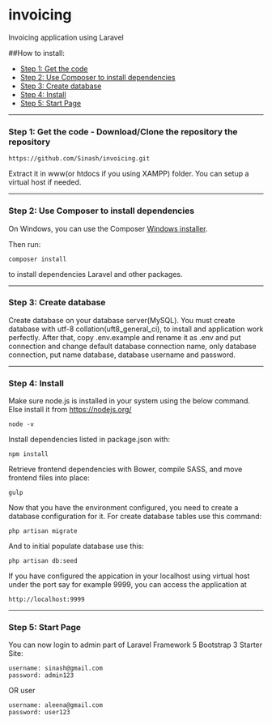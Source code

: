 # invoicing
Invoicing application using Laravel

##How to install:
* [Step 1: Get the code](#step1)
* [Step 2: Use Composer to install dependencies](#step2)
* [Step 3: Create database](#step3)
* [Step 4: Install](#step4)
* [Step 5: Start Page](#step5)

-----
<a name="step1"></a>
### Step 1: Get the code - Download/Clone the repository the repository

    https://github.com/Sinash/invoicing.git

Extract it in www(or htdocs if you using XAMPP) folder. You can setup a virtual host if needed.

-----
<a name="step2"></a>
### Step 2: Use Composer to install dependencies

On Windows, you can use the Composer [Windows installer](https://getcomposer.org/Composer-Setup.exe).

Then run:

    composer install
to install dependencies Laravel and other packages.

-----
<a name="step3"></a>
### Step 3: Create database

Create database on your database server(MySQL). You must create database with utf-8 collation(uft8_general_ci), to install and application work perfectly.
After that, copy .env.example and rename it as .env and put connection and change default database connection name, only database connection, put name database, database username and password.

-----
<a name="step4"></a>
### Step 4: Install

Make sure node.js is installed in your system using the below command. Else install it from https://nodejs.org/

    node -v

Install dependencies listed in package.json with:

    npm install

Retrieve frontend dependencies with Bower, compile SASS, and move frontend files into place:

    gulp

Now that you have the environment configured, you need to create a database configuration for it. For create database tables use this command:

    php artisan migrate

And to initial populate database use this:

    php artisan db:seed

If you have configured the appication in your localhost using virtual host under the port say for example 9999, you can access the application at 

	http://localhost:9999
-----
<a name="step5"></a>
### Step 5: Start Page

You can now login to admin part of Laravel Framework 5  Bootstrap 3 Starter Site:

    username: sinash@gmail.com
    password: admin123
OR user

    username: aleena@gmail.com
    password: user123